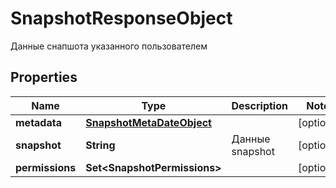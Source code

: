 

# SnapshotResponseObject

Данные снапшота указанного пользователем

## Properties

| Name | Type | Description | Notes |
|------------ | ------------- | ------------- | -------------|
|**metadata** | [**SnapshotMetaDateObject**](SnapshotMetaDateObject.md) |  |  [optional] |
|**snapshot** | **String** | Данные snapshot |  [optional] |
|**permissions** | **Set&lt;SnapshotPermissions&gt;** |  |  [optional] |



